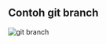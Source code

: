 ## Contoh git branch
![git branch](https://user-images.githubusercontent.com/59384629/154057049-4198331f-5cda-4b6e-8695-60a39d642993.png)

